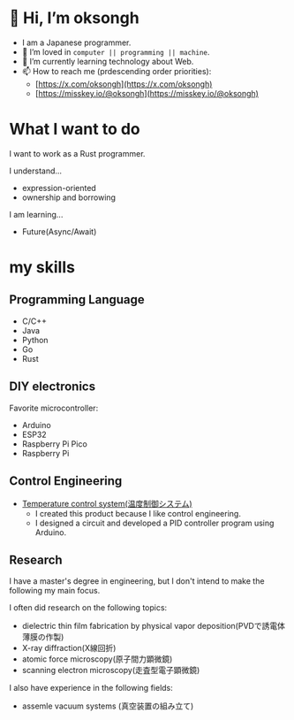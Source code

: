 <!-- when japanese appear, translate to English -->
# 👋 Hi, I’m oksongh
- I am a Japanese programmer.
- 👀 I’m loved in `computer || programming || machine`.
- 🌱 I’m currently learning technology about Web.
- 📫 How to reach me (prdescending order priorities):
    - [https://x.com/oksongh](https://x.com/oksongh) 
    - [https://misskey.io/@oksongh](https://misskey.io/@oksongh) 

# What I want to do

I want to work as a Rust programmer.

I understand...
- expression-oriented
- ownership and borrowing

I am learning...
- Future(Async/Await)

# my skills

## Programming Language
- C/C++
- Java
- Python
- Go
- Rust

## DIY electronics
Favorite microcontroller:
- Arduino
- ESP32
- Raspberry Pi Pico
- Raspberry Pi

## Control Engineering

- [Temperature control system(温度制御システム)](https://github.com/NAFT-LinkSpace/NRD_furnace)
    - I created this product because I like control engineering.
    - I designed a circuit and developed a PID controller program using Arduino.


## Research
I have a master's degree in engineering, but I don't intend to make the following my main focus.

I often did research on the following topics: 
- dielectric thin film fabrication by physical vapor deposition(PVDで誘電体薄膜の作製)
- X-ray diffraction(X線回折)
- atomic force microscopy(原子間力顕微鏡)
- scanning electron microscopy(走査型電子顕微鏡)

I also have experience in the following fields:
- assemle vacuum systems (真空装置の組み立て)　　　



